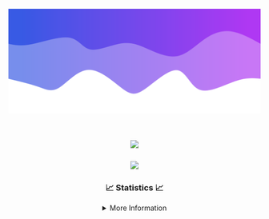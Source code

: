 ![Header](./IMG_4001.png)
<div align="center">

<h1 align="center">
  <a href="https://git.io/typing-svg">
    <img src="https://readme-typing-svg.herokuapp.com/?lines=Welcome+to+my+profile!+👋;JavaScript+developer.;&center=true&size=25">
  </a>
</h1>

<p align="center">
  <img src="https://lanyard.cnrad.dev/api/624702585596805130" />
</p>

### 📈 Statistics 📈
<details>
    <summary>More Information</summary>
    <br/>

<!--START_SECTION:waka-->
![Code Time](http://img.shields.io/badge/Code%20Time-13%20hrs%2052%20mins-blue)

![Profile Views](http://img.shields.io/badge/Profile%20Views-19-blue)

**🐱 My GitHub Data** 

> 📦 1.5 kB Used in GitHub's Storage 
 > 
> 🏆 19 Contributions in the Year 2023
 > 
> 🚫 Not Opted to Hire
 > 
> 📜 5 Public Repositories 
 > 
> 🔑 1 Private Repositories 
 > 
**I'm a Night 🦉** 

```text
🌞 Morning                20 commits          ███░░░░░░░░░░░░░░░░░░░░░░   13.99 % 
🌆 Daytime                35 commits          ██████░░░░░░░░░░░░░░░░░░░   24.48 % 
🌃 Evening                69 commits          ████████████░░░░░░░░░░░░░   48.25 % 
🌙 Night                  19 commits          ███░░░░░░░░░░░░░░░░░░░░░░   13.29 % 
```
📅 **I'm Most Productive on Thursday** 

```text
Monday                   26 commits          █████░░░░░░░░░░░░░░░░░░░░   18.18 % 
Tuesday                  26 commits          █████░░░░░░░░░░░░░░░░░░░░   18.18 % 
Wednesday                26 commits          █████░░░░░░░░░░░░░░░░░░░░   18.18 % 
Thursday                 28 commits          █████░░░░░░░░░░░░░░░░░░░░   19.58 % 
Friday                   10 commits          ██░░░░░░░░░░░░░░░░░░░░░░░   06.99 % 
Saturday                 4 commits           █░░░░░░░░░░░░░░░░░░░░░░░░   02.80 % 
Sunday                   23 commits          ████░░░░░░░░░░░░░░░░░░░░░   16.08 % 
```


📊 **This Week I Spent My Time On** 

```text
🕑︎ Time Zone: America/New_York

💬 Programming Languages: 
No Activity Tracked This Week

🔥 Editors: 
No Activity Tracked This Week

🐱‍💻 Projects: 
No Activity Tracked This Week

💻 Operating System: 
No Activity Tracked This Week
```

**I Mostly Code in Java** 

```text
Java                     7 repos             ███████████████████░░░░░░   77.78 % 
JavaScript               1 repo              ███░░░░░░░░░░░░░░░░░░░░░░   11.11 % 
C++                      1 repo              ███░░░░░░░░░░░░░░░░░░░░░░   11.11 % 
```



**Timeline**

![Lines of Code chart](https://raw.githubusercontent.com/DevDipin/DevDipin/main/assets/bar_graph.png)


 Last Updated on 20/12/2023 08:10:40 UTC
<!--END_SECTION:waka-->

![Footer](./IMG_4002.png)